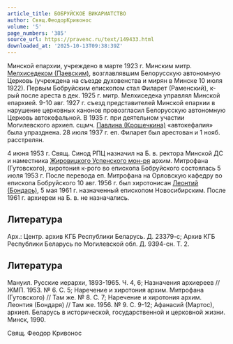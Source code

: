 ```yaml
---
article_title: БОБРУЙСКОЕ ВИКАРИАТСТВО
author: Свящ.ФеодорКривонос
volume: '5'
page_numbers: '385'
source_url: https://pravenc.ru/text/149433.html
downloaded_at: '2025-10-13T09:38:39Z'
---
```


Минской епархии, учреждено в марте 1923 г. Минским митр. [Мелхиседеком (Паевским)](https://pravenc.ru/text/Мелхиседек.html), возглавлявшим Белорусскую автономную Церковь (учреждена на съезде духовенства и мирян в Минске 10 июля 1922). Первым Бобруйским епископом стал Филарет (Раменский), к-рый после ареста в дек. 1925 г. митр. Мелхиседека управлял Минской епархией. 9-10 авг. 1927 г. съезд представителей Минской епархии в нарушение церковных канонов провозгласил Белорусскую автономную Церковь автокефальной. В 1935 г. при деятельном участии Могилевского архиеп. сщмч. [Павлина (Крошечкина)](<https://pravenc.ru/text/Павлина (Крошечкина).html>) «автокефалия» была упразднена. 28 июля 1937 г. еп. Филарет был арестован и 1 нояб. расстрелян.

4 июня 1953 г. Свящ. Синод РПЦ назначил на Б. в. ректора Минской ДС и наместника [Жировицкого Успенского мон-ря](<https://pravenc.ru/text/Жировицкого Успенского мон-ря.html>) архим. Митрофана (Гутовского), хиротония к-рого во епископа Бобруйского состоялась 5 июля 1953 г. После перевода еп. Митрофана на Орловскую кафедру во епископа Бобруйского 10 авг. 1956 г. был хиротонисан [Леонтий (Бондарь)](<https://pravenc.ru/text/Леонтий (Бондарь).html>), 5 мая 1961 г. назначенный епископом Новосибирским. После 1961 г. архиереи на Б. в. не назначались.

## Литература

Арх.: Центр. архив КГБ Республики Беларусь. Д. 23379-с; Архив КГБ Республики Беларусь по Могилевской обл. Д. 9394-сн. Т. 2.

## Литература

Мануил. Русские иерархи, 1893-1965. Ч. 4, 6; Назначения архиереев // ЖМП. 1953. № 6. С. 5; Наречение и хиротония архим. Митрофана (Гутовского) // Там же. № 8. С. 7; Наречение и хиротония архим. Леонтия (Бондаря) // Там же. 1956. № 9. С. 9-12; Афанасий (Мартос), архиеп. Беларусь в исторической, государственной и церковной жизни. Минск, 1990.

Свящ.  Феодор   Кривонос
